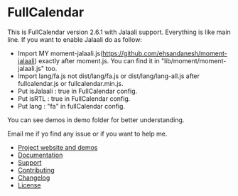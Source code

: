# FullCalendar

This is FullCalendar version 2.6.1 with Jalaali support. Everything is like main line.
If you want to enable Jalaali do as follow:
- Import MY moment-jalaali.js(https://github.com/ehsandanesh/moment-jalaali) exactly after moment.js. You can find it in "lib/moment/moment-jalaali.js" too.
- Import lang/fa.js not dist/lang/fa.js or dist/lang/lang-all.js after fullcalendar.js or fullcalendar.min.js.
- Put isJalaali : true in FullCalendar config.
- Put isRTL : true in FullCalendar config.
- Put lang : "fa" in fullCalendar config.

You can see demos in demo folder for better understanding.

Email me if yo find any issue or if you want to help me.

- [Project website and demos](http://fullcalendar.io/)
- [Documentation](http://fullcalendar.io/docs/)
- [Support](http://fullcalendar.io/support/)
- [Contributing](CONTRIBUTING.md)
- [Changelog](CHANGELOG.md)
- [License](LICENSE.txt)
